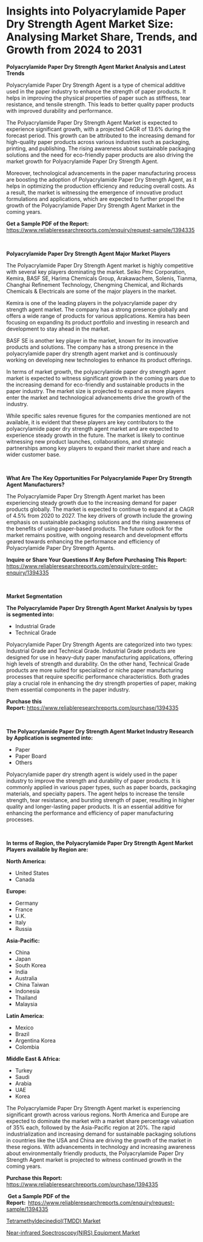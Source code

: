 <p><h1>Insights into Polyacrylamide Paper Dry Strength Agent Market Size: Analysing Market Share, Trends, and Growth from 2024 to 2031</h1></p><p><strong>Polyacrylamide Paper Dry Strength Agent Market Analysis and Latest Trends</strong></p>
<p><p>Polyacrylamide Paper Dry Strength Agent is a type of chemical additive used in the paper industry to enhance the strength of paper products. It helps in improving the physical properties of paper such as stiffness, tear resistance, and tensile strength. This leads to better quality paper products with improved durability and performance.</p><p>The Polyacrylamide Paper Dry Strength Agent Market is expected to experience significant growth, with a projected CAGR of 13.6% during the forecast period. This growth can be attributed to the increasing demand for high-quality paper products across various industries such as packaging, printing, and publishing. The rising awareness about sustainable packaging solutions and the need for eco-friendly paper products are also driving the market growth for Polyacrylamide Paper Dry Strength Agent.</p><p>Moreover, technological advancements in the paper manufacturing process are boosting the adoption of Polyacrylamide Paper Dry Strength Agent, as it helps in optimizing the production efficiency and reducing overall costs. As a result, the market is witnessing the emergence of innovative product formulations and applications, which are expected to further propel the growth of the Polyacrylamide Paper Dry Strength Agent Market in the coming years.</p></p>
<p><strong>Get a Sample PDF of the Report:&nbsp;</strong> <a href="https://www.reliableresearchreports.com/enquiry/request-sample/1394335">https://www.reliableresearchreports.com/enquiry/request-sample/1394335</a></p>
<p>&nbsp;</p>
<p><strong>Polyacrylamide Paper Dry Strength Agent Major Market Players</strong></p>
<p><p>The Polyacrylamide Paper Dry Strength Agent market is highly competitive with several key players dominating the market. Seiko Pmc Corporation, Kemira, BASF SE, Harima Chemicals Group, Arakawachem, Solenis, Tianma, Changhai Refinement Technology, Chengming Chemical, and Richards Chemicals & Electricals are some of the major players in the market.</p><p>Kemira is one of the leading players in the polyacrylamide paper dry strength agent market. The company has a strong presence globally and offers a wide range of products for various applications. Kemira has been focusing on expanding its product portfolio and investing in research and development to stay ahead in the market.</p><p>BASF SE is another key player in the market, known for its innovative products and solutions. The company has a strong presence in the polyacrylamide paper dry strength agent market and is continuously working on developing new technologies to enhance its product offerings.</p><p>In terms of market growth, the polyacrylamide paper dry strength agent market is expected to witness significant growth in the coming years due to the increasing demand for eco-friendly and sustainable products in the paper industry. The market size is projected to expand as more players enter the market and technological advancements drive the growth of the industry.</p><p>While specific sales revenue figures for the companies mentioned are not available, it is evident that these players are key contributors to the polyacrylamide paper dry strength agent market and are expected to experience steady growth in the future. The market is likely to continue witnessing new product launches, collaborations, and strategic partnerships among key players to expand their market share and reach a wider customer base.</p></p>
<p>&nbsp;</p>
<p><strong>What Are The Key Opportunities For Polyacrylamide Paper Dry Strength Agent Manufacturers?</strong></p>
<p><p>The Polyacrylamide Paper Dry Strength Agent market has been experiencing steady growth due to the increasing demand for paper products globally. The market is expected to continue to expand at a CAGR of 4.5% from 2020 to 2027. The key drivers of growth include the growing emphasis on sustainable packaging solutions and the rising awareness of the benefits of using paper-based products. The future outlook for the market remains positive, with ongoing research and development efforts geared towards enhancing the performance and efficiency of Polyacrylamide Paper Dry Strength Agents.</p></p>
<p><strong>Inquire or Share Your Questions If Any Before Purchasing This Report:</strong> <a href="https://www.reliableresearchreports.com/enquiry/pre-order-enquiry/1394335">https://www.reliableresearchreports.com/enquiry/pre-order-enquiry/1394335</a></p>
<p>&nbsp;</p>
<p><strong>Market Segmentation</strong></p>
<p><strong>The Polyacrylamide Paper Dry Strength Agent Market Analysis by types is segmented into:</strong></p>
<p><ul><li>Industrial Grade</li><li>Technical Grade</li></ul></p>
<p><p>Polyacrylamide Paper Dry Strength Agents are categorized into two types: Industrial Grade and Technical Grade. Industrial Grade products are designed for use in heavy-duty paper manufacturing applications, offering high levels of strength and durability. On the other hand, Technical Grade products are more suited for specialized or niche paper manufacturing processes that require specific performance characteristics. Both grades play a crucial role in enhancing the dry strength properties of paper, making them essential components in the paper industry.</p></p>
<p><strong>Purchase this Report:&nbsp;</strong><a href="https://www.reliableresearchreports.com/purchase/1394335">https://www.reliableresearchreports.com/purchase/1394335</a></p>
<p>&nbsp;</p>
<p><strong>The Polyacrylamide Paper Dry Strength Agent Market Industry Research by Application is segmented into:</strong></p>
<p><ul><li>Paper</li><li>Paper Board</li><li>Others</li></ul></p>
<p><p>Polyacrylamide paper dry strength agent is widely used in the paper industry to improve the strength and durability of paper products. It is commonly applied in various paper types, such as paper boards, packaging materials, and specialty papers. The agent helps to increase the tensile strength, tear resistance, and bursting strength of paper, resulting in higher quality and longer-lasting paper products. It is an essential additive for enhancing the performance and efficiency of paper manufacturing processes.</p></p>
<p>&nbsp;</p>
<p><strong>In terms of Region, the Polyacrylamide Paper Dry Strength Agent Market Players available by Region are:</strong></p>
<p>
    <p> <strong> North America: </strong>
        <ul>
            <li>United States</li>
            <li>Canada</li>
        </ul>
        </p> 
    <p> <strong> Europe: </strong>
        <ul>
            <li>Germany</li>
            <li>France</li>
            <li>U.K.</li>
            <li>Italy</li>
            <li>Russia</li>
        </ul>
        </p> 
    <p> <strong> Asia-Pacific: </strong>
        <ul>
            <li>China</li>
            <li>Japan</li>
            <li>South Korea</li>
            <li>India</li>
            <li>Australia</li>
            <li>China Taiwan</li>
            <li>Indonesia</li>
            <li>Thailand</li>
            <li>Malaysia</li>
        </ul>
        </p> 
    <p> <strong> Latin America: </strong>
        <ul>
            <li>Mexico</li>
            <li>Brazil</li>
            <li>Argentina Korea</li>
            <li>Colombia</li>
        </ul>
        </p> 
    <p> <strong> Middle East & Africa: </strong>
        <ul>
            <li>Turkey</li>
            <li>Saudi</li>
            <li>Arabia</li>
            <li>UAE</li>
            <li>Korea</li>
        </ul>
    </p>
    </p>
<p><p>The Polyacrylamide Paper Dry Strength Agent market is experiencing significant growth across various regions. North America and Europe are expected to dominate the market with a market share percentage valuation of 35% each, followed by the Asia-Pacific region at 20%. The rapid industrialization and increasing demand for sustainable packaging solutions in countries like the USA and China are driving the growth of the market in these regions. With advancements in technology and increasing awareness about environmentally friendly products, the Polyacrylamide Paper Dry Strength Agent market is projected to witness continued growth in the coming years.</p></p>
<p><strong>Purchase this Report: </strong><a href="https://www.reliableresearchreports.com/purchase/1394335">https://www.reliableresearchreports.com/purchase/1394335</a></p>
<p>&nbsp;<strong>Get a Sample PDF of the Report:&nbsp;&nbsp;</strong><a href="https://www.reliableresearchreports.com/enquiry/request-sample/1394335">https://www.reliableresearchreports.com/enquiry/request-sample/1394335</a></p>
<p><strong></strong></p>
<p><p><a href="https://github.com/luckyshygirl/Market-Research-Report-List-3/blob/main/tetramethyldecinedioltmdd-market.md">Tetramethyldecinediol(TMDD) Market</a></p><p><a href="https://github.com/markusgodoy/Market-Research-Report-List-1/blob/main/near-infrared-spectroscopynirs-equipment-market.md">Near-infrared Spectroscopy(NIRS) Equipment Market</a></p></p>